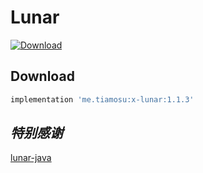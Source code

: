 # Lunar

[ ![Download](https://api.bintray.com/packages/weixia/maven/x-lunar/images/download.svg) ](https://bintray.com/weixia/maven/x-lunar/_latestVersion)

## Download

```gradle
implementation 'me.tiamosu:x-lunar:1.1.3'
```

## *特别感谢*
[lunar-java](https://github.com/6tail/lunar-java)
